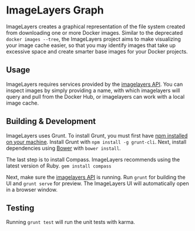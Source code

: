 # ImageLayers Graph
ImageLayers creates a graphical representation of the file system created from downloading one or more Docker images. Similar to the deprecated ```docker images --tree```, the ImageLayers project aims to make visualizing your image cache easier, so that you may identify images that take up excessive space and create smarter base images for your Docker projects.

## Usage
ImageLayers requires services provided by the [imagelayers API](https://github.com/CenturyLinkLabs/imagelayers/). You can inspect images by simply providing a name, with which imagelayers will query and pull from the Docker Hub, or imagelayers can work with a local image cache.

## Building & Development
ImageLayers uses Grunt. To install Grunt, you must first have [npm installed on your machine](https://github.com/npm/npm). Install Grunt with `npm install -g grunt-cli`. Next, install dependencies using [Bower](http://bower.io/#install-bower) with `bower install`.

The last step is to install Compass. ImageLayers recommends using the latest version of Ruby.
`gem install compass`

Next, make sure the [imagelayers API](https://github.com/CenturyLinkLabs/imagelayers/) is running. 
Run `grunt` for building the UI and `grunt serve` for preview. The ImageLayers UI will automatically open in a browser window.

## Testing
Running `grunt test` will run the unit tests with karma.
